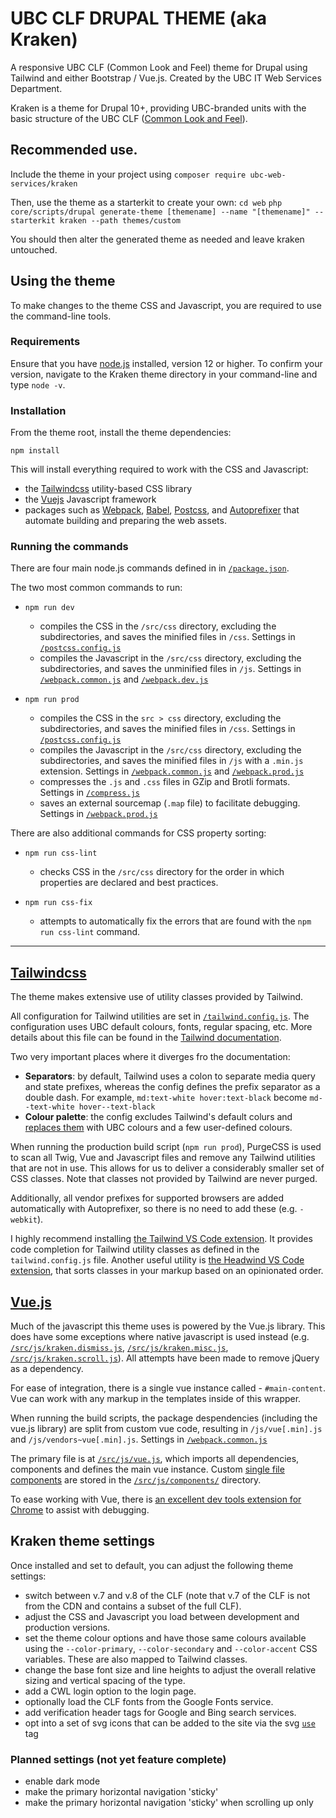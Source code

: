 UBC CLF DRUPAL THEME (aka Kraken)
=======================================

A responsive UBC CLF (Common Look and Feel) theme for Drupal using Tailwind and either Bootstrap / Vue.js. Created by the UBC IT Web Services Department.

Kraken is a theme for Drupal 10+, providing UBC-branded units with the basic structure of the UBC CLF ([Common Look and Feel](https://clf.ubc.ca)).

## Recommended use.
Include the theme in your project using `composer require ubc-web-services/kraken`

Then, use the theme as a starterkit to create your own:
`cd web`
`php core/scripts/drupal generate-theme [themename] --name "[themename]" --starterkit kraken --path themes/custom`

You should then alter the generated theme as needed and leave kraken untouched.

## Using the theme

To make changes to the theme CSS and Javascript, you are required to use the command-line tools.

### Requirements
Ensure that you have [node.js](https://nodejs.org/en/download/) installed, version 12 or higher. To confirm your version, navigate to the Kraken theme directory in your command-line and type `node -v`.

### Installation
From the theme root, install the theme dependencies:
```
npm install
```

This will install everything required to work with the CSS and Javascript:
- the [Tailwindcss](https://tailwindcss.com) utility-based CSS library
- the [Vuejs](https://vuejs.org) Javascript framework
- packages such as [Webpack](https://webpack.js.org), [Babel](https://babeljs.io), [Postcss](https://postcss.org), and [Autoprefixer](https://www.npmjs.com/package/autoprefixer) that automate building and preparing the web assets.

### Running the commands
There are four main node.js commands defined in in [`/package.json`](https://github.com/ubc-web-services/product-boilerplate/blob/master/web/themes/custom/kraken/package.json#L24).

The two most common commands to run:
- `npm run dev`
    - compiles the CSS in the `/src/css` directory, excluding the subdirectories, and saves the minified files in `/css`. Settings in [`/postcss.config.js`](https://github.com/ubc-web-services/product-boilerplate/blob/master/web/themes/custom/kraken/postcss.config.js)
    - compiles the Javascript in the `/src/css` directory, excluding the subdirectories, and saves the unminified files in `/js`.  Settings in [`/webpack.common.js`](https://github.com/ubc-web-services/product-boilerplate/blob/master/web/themes/custom/kraken/webpack.common.js) and [`/webpack.dev.js`](https://github.com/ubc-web-services/product-boilerplate/blob/master/web/themes/custom/kraken/webpack.prod.js)

- `npm run prod`
    - compiles the CSS in the `src > css` directory, excluding the subdirectories, and saves the minified files in `/css`. Settings in [`/postcss.config.js`](https://github.com/ubc-web-services/product-boilerplate/blob/master/web/themes/custom/kraken/postcss.config.js)
    - compiles the Javascript in the `/src/css` directory, excluding the subdirectories, and saves the minified files in `/js` with a `.min.js` extension. Settings in [`/webpack.common.js`](https://github.com/ubc-web-services/product-boilerplate/blob/master/web/themes/custom/kraken/webpack.common.js) and [`/webpack.prod.js`](https://github.com/ubc-web-services/product-boilerplate/blob/master/web/themes/custom/kraken/webpack.prod.js)
    - compresses the `.js` and `.css` files in GZip and Brotli formats. Settings in [`/compress.js`](https://github.com/ubc-web-services/product-boilerplate/blob/master/web/themes/custom/kraken/compress.js)
    - saves an external sourcemap (`.map` file) to facilitate debugging. Settings in [`/webpack.prod.js`](https://github.com/ubc-web-services/product-boilerplate/blob/master/web/themes/custom/kraken/webpack.prod.js)

There are also additional commands for CSS property sorting:
- `npm run css-lint`
    - checks CSS in the `/src/css` directory for the order in which properties are declared and best practices.

- `npm run css-fix`
    - attempts to automatically fix the errors that are found with the `npm run css-lint` command.

----

## [Tailwindcss](https://tailwindcss.com)
The theme makes extensive use of utility classes provided by Tailwind.

All configuration for Tailwind utilities are set in [`/tailwind.config.js`](https://github.com/ubc-web-services/product-boilerplate/blob/master/web/themes/custom/kraken/tailwind.config.js). The configuration uses UBC default colours, fonts, regular spacing, etc. More details about this file can be found in the [Tailwind documentation](https://tailwindcss.com/docs/configuration).

Two very important places where it diverges fro the documentation:
- **Separators**: by default, Tailwind uses a colon to separate media query and state prefixes, whereas the config defines the prefix separator as a double dash. For example, `md:text-white hover:text-black` become `md--text-white hover--text-black`
- **Colour palette**: the config excludes Tailwind's default colurs and [replaces them](https://github.com/ubc-web-services/product-boilerplate/blob/master/web/themes/custom/kraken/tailwind.config.js#L12) with UBC colours and a few user-defined colours.

When running the production build script (`npm run prod`), PurgeCSS is used to scan all Twig, Vue and Javascript files and remove any Tailwind utilities that are not in use. This allows for us to deliver a considerably smaller set of CSS classes. Note that classes not provided by Tailwind are never purged.

Additionally, all vendor prefixes for supported browsers are added automatically with Autoprefixer, so there is no need to add these (e.g. `-webkit`).

I highly recommend installing [the Tailwind VS Code extension](https://marketplace.visualstudio.com/items?itemName=bradlc.vscode-tailwindcss). It provides code completion for Tailwind utility classes as defined in the `tailwind.config.js` file. Another useful utility is [the Headwind VS Code extension](https://marketplace.visualstudio.com/items?itemName=heybourn.headwind), that sorts classes in your markup based on an opinionated order.

## [Vue.js](https://vuejs.org)
Much of the javascript this theme uses is powered by the Vue.js library. This does have some exceptions where native javascript is used instead (e.g. [`/src/js/kraken.dismiss.js`](https://github.com/ubc-web-services/product-boilerplate/blob/master/web/themes/custom/kraken/src/js/kraken.dismiss.js), [`/src/js/kraken.misc.js`](https://github.com/ubc-web-services/product-boilerplate/blob/master/web/themes/custom/kraken/src/js/kraken.misc.js), [`/src/js/kraken.scroll.js`](https://github.com/ubc-web-services/product-boilerplate/blob/master/web/themes/custom/kraken/src/js/kraken.scroll.js)). All attempts have been made to remove jQuery as a dependency.

For ease of integration, there is a single vue instance called - `#main-content`. Vue can work with any markup in the templates inside of this wrapper.

When running the build scripts, the package despendencies (including the vue.js library) are split from custom vue code, resulting in `/js/vue[.min].js` and `/js/vendors~vue[.min].js`. Settings in [`/webpack.common.js`](https://github.com/ubc-web-services/product-boilerplate/blob/master/web/themes/custom/kraken/webpack.common.js)

The primary file is at [`/src/js/vue.js`](https://github.com/ubc-web-services/product-boilerplate/blob/master/web/themes/custom/kraken/src/js/vue.js), which imports all dependencies, components and defines the main vue instance. Custom [single file components](https://vuejs.org/v2/guide/single-file-components.html) are stored in the [`/src/js/components/`](https://github.com/ubc-web-services/product-boilerplate/tree/master/web/themes/custom/kraken/src/js/components) directory.

To ease working with Vue, there is [an excellent dev tools extension for Chrome](https://chrome.google.com/webstore/detail/vuejs-devtools/nhdogjmejiglipccpnnnanhbledajbpd?hl=en) to assist with debugging.

## Kraken theme settings

Once installed and set to default, you can adjust the following theme settings:

- switch between v.7 and v.8 of the CLF (note that v.7 of the CLF is not from the CDN and contains a subset of the full CLF).
- adjust the CSS and Javascript you load between development and production versions.
- set the theme colour options and have those same colours available using the `--color-primary`, `--color-secondary` and `--color-accent` CSS variables. These are also mapped to Tailwind classes.
- change the base font size and line heights to adjust the overall relative sizing and vertical spacing of the type.
- add a CWL login option to the login page.
- optionally load the CLF fonts from the Google Fonts service.
- add verification header tags for Google and Bing search services.
- opt into a set of svg icons that can be added to the site via the svg [`use`](https://developer.mozilla.org/en-US/docs/Web/SVG/Element/use) tag

### Planned settings (not yet feature complete)
- enable dark mode
- make the primary horizontal navigation 'sticky'
- make the primary horizontal navigation 'sticky' when scrolling up only

